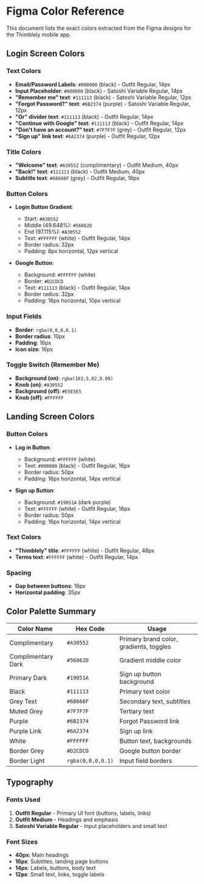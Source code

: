 # Figma Color Reference

This document lists the exact colors extracted from the Figma designs for the Thimblely mobile app.

## Login Screen Colors

### Text Colors

- **Email/Password Labels**: `#000000` (black) - Outfit Regular, 14px
- **Input Placeholder**: `#000000` (black) - Satoshi Variable Regular, 14px
- **"Remember me" text**: `#111113` (black) - Satoshi Variable Regular, 12px
- **"Forgot Password?" text**: `#6B2374` (purple) - Satoshi Variable Regular, 12px
- **"Or" divider text**: `#111113` (black) - Outfit Regular, 14px
- **"Continue with Google" text**: `#111113` (black) - Outfit Regular, 14px
- **"Don't have an account?" text**: `#7F7F7F` (grey) - Outfit Regular, 12px
- **"Sign up" link text**: `#6A2374` (purple) - Outfit Regular, 12px

### Title Colors

- **"Welcome" text**: `#A30552` (complimentary) - Outfit Medium, 40px
- **"Back!" text**: `#111113` (black) - Outfit Medium, 40px
- **Subtitle text**: `#68666F` (grey) - Outfit Regular, 16px

### Button Colors

- **Login Button Gradient**:

  - Start: `#A30552`
  - Middle (49.648%): `#56062D`
  - End (97.115%): `#A30552`
  - Text: `#FFFFFF` (white) - Outfit Regular, 14px
  - Border radius: 32px
  - Padding: 8px horizontal, 12px vertical

- **Google Button**:
  - Background: `#FFFFFF` (white)
  - Border: `#D2CDCD`
  - Text: `#111113` (black) - Outfit Regular, 14px
  - Border radius: 32px
  - Padding: 16px horizontal, 10px vertical

### Input Fields

- **Border**: `rgba(0,0,0,0.1)`
- **Border radius**: 10px
- **Padding**: 16px
- **Icon size**: 16px

### Toggle Switch (Remember Me)

- **Background (on)**: `rgba(163,5,82,0.09)`
- **Knob (on)**: `#A30552`
- **Background (off)**: `#E5E5E5`
- **Knob (off)**: `#FFFFFF`

## Landing Screen Colors

### Button Colors

- **Log in Button**:

  - Background: `#FFFFFF` (white)
  - Text: `#000000` (black) - Outfit Regular, 16px
  - Border radius: 50px
  - Padding: 16px horizontal, 14px vertical

- **Sign up Button**:
  - Background: `#19051A` (dark purple)
  - Text: `#FFFFFF` (white) - Outfit Regular, 16px
  - Border radius: 50px
  - Padding: 16px horizontal, 14px vertical

### Text Colors

- **"Thimblely" title**: `#FFFFFF` (white) - Outfit Regular, 48px
- **Terms text**: `#FFFFFF` (white) - Outfit Regular, 14px

### Spacing

- **Gap between buttons**: 16px
- **Horizontal padding**: 35px

## Color Palette Summary

| Color Name         | Hex Code          | Usage                                   |
| ------------------ | ----------------- | --------------------------------------- |
| Complimentary      | `#A30552`         | Primary brand color, gradients, toggles |
| Complimentary Dark | `#56062D`         | Gradient middle color                   |
| Primary Dark       | `#19051A`         | Sign up button background               |
| Black              | `#111113`         | Primary text color                      |
| Grey Text          | `#68666F`         | Secondary text, subtitles               |
| Muted Grey         | `#7F7F7F`         | Tertiary text                           |
| Purple             | `#6B2374`         | Forgot Password link                    |
| Purple Link        | `#6A2374`         | Sign up link                            |
| White              | `#FFFFFF`         | Button text, backgrounds                |
| Border Grey        | `#D2CDCD`         | Google button border                    |
| Border Light       | `rgba(0,0,0,0.1)` | Input field borders                     |

## Typography

### Fonts Used

1. **Outfit Regular** - Primary UI font (buttons, labels, links)
2. **Outfit Medium** - Headings and emphasis
3. **Satoshi Variable Regular** - Input placeholders and small text

### Font Sizes

- **40px**: Main headings
- **16px**: Subtitles, landing page buttons
- **14px**: Labels, buttons, body text
- **12px**: Small text, links, toggle labels
